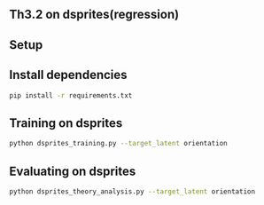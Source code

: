 ## Th3.2 on dsprites(regression)

## Setup
## Install dependencies

```bash
pip install -r requirements.txt
```

## Training on dsprites

```bash
python dsprites_training.py --target_latent orientation
```

## Evaluating on dsprites

```bash
python dsprites_theory_analysis.py --target_latent orientation
```